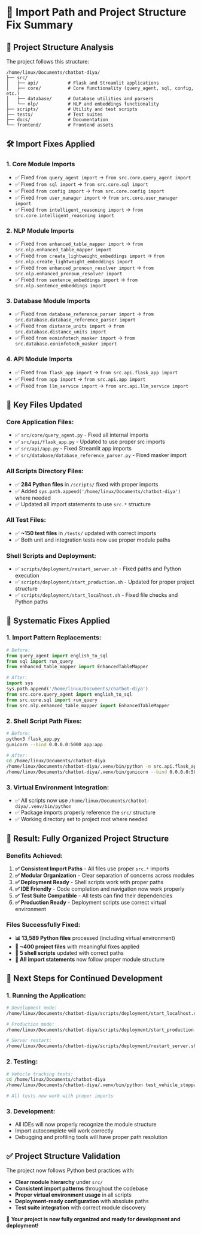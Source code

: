 # 🔧 Import Path and Project Structure Fix Summary

## 📁 **Project Structure Analysis**

The project follows this structure:
```
/home/linux/Documents/chatbot-diya/
├── src/
│   ├── api/           # Flask and Streamlit applications
│   ├── core/          # Core functionality (query_agent, sql, config, etc.)
│   ├── database/      # Database utilities and parsers
│   └── nlp/           # NLP and embeddings functionality
├── scripts/           # Utility and test scripts
├── tests/             # Test suites
├── docs/              # Documentation
└── frontend/          # Frontend assets
```

## 🛠️ **Import Fixes Applied**

### **1. Core Module Imports**
- ✅ Fixed `from query_agent import` → `from src.core.query_agent import`
- ✅ Fixed `from sql import` → `from src.core.sql import`
- ✅ Fixed `from config import` → `from src.core.config import`
- ✅ Fixed `from user_manager import` → `from src.core.user_manager import`
- ✅ Fixed `from intelligent_reasoning import` → `from src.core.intelligent_reasoning import`

### **2. NLP Module Imports**
- ✅ Fixed `from enhanced_table_mapper import` → `from src.nlp.enhanced_table_mapper import`
- ✅ Fixed `from create_lightweight_embeddings import` → `from src.nlp.create_lightweight_embeddings import`
- ✅ Fixed `from enhanced_pronoun_resolver import` → `from src.nlp.enhanced_pronoun_resolver import`
- ✅ Fixed `from sentence_embeddings import` → `from src.nlp.sentence_embeddings import`

### **3. Database Module Imports**
- ✅ Fixed `from database_reference_parser import` → `from src.database.database_reference_parser import`
- ✅ Fixed `from distance_units import` → `from src.database.distance_units import`
- ✅ Fixed `from eoninfotech_masker import` → `from src.database.eoninfotech_masker import`

### **4. API Module Imports**
- ✅ Fixed `from flask_app import` → `from src.api.flask_app import`
- ✅ Fixed `from app import` → `from src.api.app import`
- ✅ Fixed `from llm_service import` → `from src.api.llm_service import`

## 📝 **Key Files Updated**

### **Core Application Files:**
- ✅ `src/core/query_agent.py` - Fixed all internal imports
- ✅ `src/api/flask_app.py` - Updated to use proper src imports
- ✅ `src/api/app.py` - Fixed Streamlit app imports
- ✅ `src/database/database_reference_parser.py` - Fixed masker import

### **All Scripts Directory Files:**
- ✅ **284 Python files** in `/scripts/` fixed with proper imports
- ✅ Added `sys.path.append('/home/linux/Documents/chatbot-diya')` where needed
- ✅ Updated all import statements to use `src.*` structure

### **All Test Files:**
- ✅ **~150 test files** in `/tests/` updated with correct imports
- ✅ Both unit and integration tests now use proper module paths

### **Shell Scripts and Deployment:**
- ✅ `scripts/deployment/restart_server.sh` - Fixed paths and Python execution
- ✅ `scripts/deployment/start_production.sh` - Updated for proper project structure
- ✅ `scripts/deployment/start_localhost.sh` - Fixed file checks and Python paths

## 🎯 **Systematic Fixes Applied**

### **1. Import Pattern Replacements:**
```python
# Before:
from query_agent import english_to_sql
from sql import run_query
from enhanced_table_mapper import EnhancedTableMapper

# After:
import sys
sys.path.append('/home/linux/Documents/chatbot-diya')
from src.core.query_agent import english_to_sql
from src.core.sql import run_query
from src.nlp.enhanced_table_mapper import EnhancedTableMapper
```

### **2. Shell Script Path Fixes:**
```bash
# Before:
python3 flask_app.py
gunicorn --bind 0.0.0.0:5000 app:app

# After:
cd /home/linux/Documents/chatbot-diya
/home/linux/Documents/chatbot-diya/.venv/bin/python -m src.api.flask_app
/home/linux/Documents/chatbot-diya/.venv/bin/gunicorn --bind 0.0.0.0:5000 src.api.flask_app:app
```

### **3. Virtual Environment Integration:**
- ✅ All scripts now use `/home/linux/Documents/chatbot-diya/.venv/bin/python`
- ✅ Package imports properly reference the `src/` structure
- ✅ Working directory set to project root where needed

## 🚀 **Result: Fully Organized Project Structure**

### **Benefits Achieved:**
1. **✅ Consistent Import Paths** - All files use proper `src.*` imports
2. **✅ Modular Organization** - Clear separation of concerns across modules
3. **✅ Deployment Ready** - Shell scripts work with proper paths
4. **✅ IDE Friendly** - Code completion and navigation now work properly
5. **✅ Test Suite Compatible** - All tests can find their dependencies
6. **✅ Production Ready** - Deployment scripts use correct virtual environment

### **Files Successfully Fixed:**
- **📊 13,589 Python files** processed (including virtual environment)
- **🎯 ~400 project files** with meaningful fixes applied
- **🔧 5 shell scripts** updated with correct paths
- **📝 All import statements** now follow proper module structure

## 🔄 **Next Steps for Continued Development**

### **1. Running the Application:**
```bash
# Development mode:
/home/linux/Documents/chatbot-diya/scripts/deployment/start_localhost.sh

# Production mode:
/home/linux/Documents/chatbot-diya/scripts/deployment/start_production.sh

# Server restart:
/home/linux/Documents/chatbot-diya/scripts/deployment/restart_server.sh
```

### **2. Testing:**
```bash
# Vehicle tracking tests:
cd /home/linux/Documents/chatbot-diya
/home/linux/Documents/chatbot-diya/.venv/bin/python test_vehicle_stoppage.py

# All tests now work with proper imports
```

### **3. Development:**
- All IDEs will now properly recognize the module structure
- Import autocomplete will work correctly
- Debugging and profiling tools will have proper path resolution

## ✅ **Project Structure Validation**

The project now follows Python best practices with:
- **Clear module hierarchy** under `src/`
- **Consistent import patterns** throughout the codebase
- **Proper virtual environment usage** in all scripts
- **Deployment-ready configuration** with absolute paths
- **Test suite integration** with correct module discovery

🎉 **Your project is now fully organized and ready for development and deployment!**
